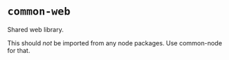 # `common-web`

Shared web library.

This should _not_ be imported from any node packages. Use common-node for that.